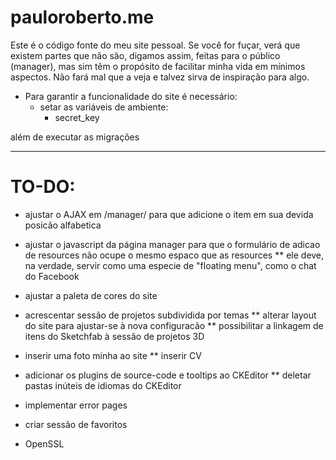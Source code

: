 # pauloroberto.me
Este é o código fonte do meu site pessoal. Se você for fuçar, verá que existem partes que não são, digamos assim, feitas para o público (manager), mas sim têm o propósito de facilitar minha vida em mínimos aspectos. Não fará mal que a veja e talvez sirva de inspiração para algo.

* Para garantir a funcionalidade do site é necessário:
	* setar as variáveis de ambiente:
		* secret_key

além de executar as migrações

---

# TO-DO:

* ajustar o AJAX em /manager/ para que adicione o item em sua devida posicão alfabetica
* ajustar o javascript da página manager para que o formulário de adicao de resources não ocupe o mesmo espaco que as resources
  ** ele deve, na verdade, servir como uma especie de "floating menu", como o chat do Facebook

* ajustar a paleta de cores do site
* acrescentar sessão de projetos subdividida por temas
  ** alterar layout do site para ajustar-se à nova configuracão
  ** possibilitar a linkagem de itens do Sketchfab à sessão de projetos 3D
* inserir uma foto minha ao site
  ** inserir CV 
* adicionar os plugins de source-code e tooltips ao CKEditor
  ** deletar pastas inúteis de idiomas do CKEditor

* implementar error pages
* criar sessão de favoritos
* OpenSSL
